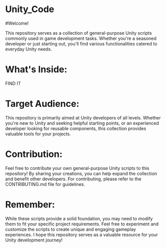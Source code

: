 # Unity_Code
#Welcome!

This repository serves as a collection of general-purpose Unity scripts commonly used in game development tasks. Whether you're a seasoned developer or just starting out, you'll find various functionalities catered to everyday Unity needs.

# What's Inside:

FIND IT

# Target Audience:

This repository is primarily aimed at Unity developers of all levels. Whether you're new to Unity and seeking helpful starting points, or an experienced developer looking for reusable components, this collection provides valuable tools for your projects.

# Contribution:

Feel free to contribute your own general-purpose Unity scripts to this repository! By sharing your creations, you can help expand the collection and benefit other developers. For contributing, please refer to the CONTRIBUTING.md file for guidelines.

# Remember:

While these scripts provide a solid foundation, you may need to modify them to fit your specific project requirements.
Feel free to experiment and customize the scripts to create unique and engaging gameplay experiences.
I hope this repository serves as a valuable resource for your Unity development journey!

